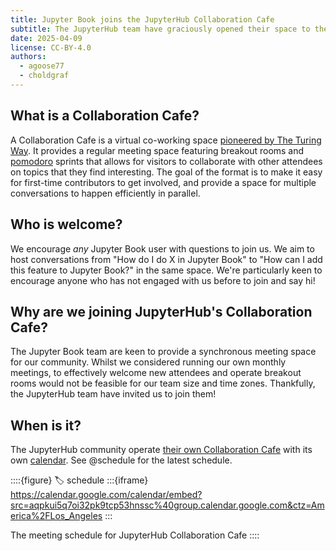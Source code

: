 ```yaml
---
title: Jupyter Book joins the JupyterHub Collaboration Cafe
subtitle: The JupyterHub team have graciously opened their space to the Jupyter Book community.
date: 2025-04-09
license: CC-BY-4.0
authors:
  - agoose77
  - choldgraf
---
```


## What is a Collaboration Cafe?

A Collaboration Cafe is a virtual co-working space [pioneered by The Turing Way][ttw-cafe]. It provides a regular meeting space featuring breakout rooms and [pomodoro](wiki:Pomodoro_Technique) sprints that allows for visitors to collaborate with other attendees on topics that they find interesting. The goal of the format is to make it easy for first-time contributors to get involved, and provide a space for multiple conversations to happen efficiently in parallel.

## Who is welcome?
We encourage _any_ Jupyter Book user with questions to join us. We aim to host conversations from "How do I do X in Jupyter Book" to "How can I add this feature to Jupyter Book?" in the same space. We're particularly keen to encourage anyone who has not engaged with us before to join and say hi!

## Why are we joining JupyterHub's Collaboration Cafe?

The Jupyter Book team are keen to provide a synchronous meeting space for our community. Whilst we considered running our own monthly meetings, to effectively welcome new attendees and operate breakout rooms would not be feasible for our team size and time zones. Thankfully, the JupyterHub team have invited us to join them!

## When is it?

The JupyterHub community operate [their own Collaboration Cafe][hub-cafe] with its own [calendar][hub-cal]. See @schedule for the latest schedule.

::::{figure}
:label: schedule
:::{iframe} https://calendar.google.com/calendar/embed?src=aqpkui5q7oi32pk9tcp53hnssc%40group.calendar.google.com&ctz=America%2FLos_Angeles
:::

The meeting schedule for JupyterHub Collaboration Cafe
::::

[ttw-cafe]: https://book.the-turing-way.org/community-handbook/community-calls/community-calls-collabcafe
[hub-cafe]: https://jupyterhub-team-compass.readthedocs.io/en/latest/meetings/collab-cafe/index.html
[hub-cal]: https://jupyterhub-team-compass.readthedocs.io/en/latest/meetings/index.html#meetings-calendars

